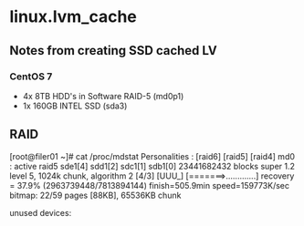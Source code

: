 # linux.lvm_cache
## Notes from creating SSD cached LV
### CentOS 7
- 4x 8TB HDD's in Software RAID-5 (md0p1)
- 1x 160GB INTEL SSD (sda3)

## RAID

[root@filer01 ~]# cat /proc/mdstat 
Personalities : [raid6] [raid5] [raid4] 
md0 : active raid5 sde1[4] sdd1[2] sdc1[1] sdb1[0]
      23441682432 blocks super 1.2 level 5, 1024k chunk, algorithm 2 [4/3] [UUU_]
      [=======>.............]  recovery = 37.9% (2963739448/7813894144) finish=505.9min speed=159773K/sec
      bitmap: 22/59 pages [88KB], 65536KB chunk

unused devices: <none>
